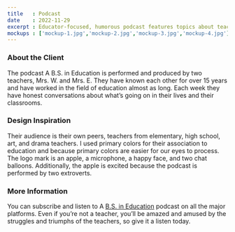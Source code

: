 ```yaml
---
title   : Podcast
date    : 2022-11-29
excerpt : Educator-focused, humorous podcast features topics about teacher successes and frustrations.
mockups : ['mockup-1.jpg','mockup-2.jpg','mockup-3.jpg','mockup-4.jpg'] 
---
```


### About the Client

The podcast A B.S. in Education is performed and produced by two teachers, Mrs. W. and Mrs. E. They have known each other for over 15 years and have worked in the field of education almost as long. Each week they have honest conversations about what’s going on in their lives and their classrooms.

### Design Inspiration

Their audience is their own peers, teachers from elementary, high school, art, and drama teachers. I used primary colors for their association to education and because primary colors are easier for our eyes to process. The logo mark is an apple, a microphone, a happy face, and two chat balloons. Additionally, the apple is excited because the podcast is performed by two extroverts.

### More Information
You can subscribe and listen to A [B.S. in Education]() podcast on all the major platforms. Even if you’re not a teacher, you’ll be amazed and amused by the struggles and triumphs of the teachers, so give it a listen today.
